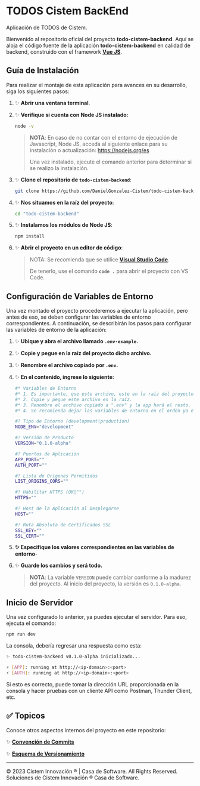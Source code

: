 # **TODOS Cistem BackEnd**

Aplicación de TODOS de Cistem.

Bienvenido al repositorio oficial del proyecto **todo-cistem-backend**. Aquí se aloja el código fuente de la aplicación **todo-cistem-backend** en calidad de backend, construido con el framework **[Vue JS](https://vuejs.org/guide/quick-start.html)**.

## **Guía de Instalación**

Para realizar el montaje de esta aplicación para avances en su desarrollo, siga los siguientes pasos:

1. ✨ **Abrir una ventana terminal**.

2. ✨ **Verifique si cuenta con Node JS instalado:**

    ```sh
    node -v
    ```

    > **NOTA**: En caso de no contar con el entorno de ejecución de Javascript, Node JS, acceda al siguiente enlace para su instalación o actualización:
    > https://nodejs.org/es
    > 
    > Una vez instalado, ejecute el comando anterior para determinar si se realizo la instalación.


3. ✨ **Clone el repositorio de `todo-cistem-backend`**:

    ```sh
    git clone https://github.com/DanielGonzalez-Cistem/todo-cistem-backend.git
    ```

4. ✨ **Nos situamos en la raíz del proyecto**:

    ```sh
    cd "todo-cistem-backend"
    ```

5. ✨ **Instalamos los módulos de Node JS**:

    ```sh
    npm install
    ```

6. ✨ **Abrir el proyecto en un editor de código**:

    > NOTA: Se recomienda que se utilice **[Visual Studio Code](https://code.visualstudio.com/download)**. 
    >
    > De tenerlo, use el comando **`code .`** para abrir el proyecto con VS Code.

## **Configuración de Variables de Entorno**

Una vez montado el proyecto procederemos a ejecutar la aplicación, pero antes de eso, se deben configurar las variables de entorno correspondientes. A continuación, se describirán los pasos para configurar las variables de entorno de la aplicación:

1. ✨ **Ubique y abra el archivo llamado `.env-example`.**

2. ✨ **Copie y pegue en la raíz del proyecto dicho archivo.**

3. ✨ **Renombre el archivo copiado por `.env`.**

4. ✨ **En el contenido, ingrese lo siguiente:** 

    ```sh
    #* Variables de Entorno
    #* 1. Es importante, que este archivo, este en la raíz del proyecto.
    #* 2. Copie y pegue este archivo en la raíz.
    #* 3. Renombre el archivo copiado a ".env" y la app hará el resto.
    #* 4. Se recomienda dejar las variables de entorno en el orden ya especifícado.

    #? Tipo de Entorno (development|production)
    NODE_ENV="development"

    #? Versión de Producto
    VERSION="0.1.0-alpha"

    #? Puertos de Aplicación
    APP_PORT=""
    AUTH_PORT=""

    #? Lista de Origenes Permitidos
    LIST_ORIGINS_CORS=""

    #? Habilitar HTTPS (OK|"")
    HTTPS=""

    #? Host de la Aplicación al Desplegarse
    HOST=""

    #? Ruta Absoluta de Certificados SSL
    SSL_KEY=""
    SSL_CERT=""
    ```

5. **✨ Especifique los valores correspondientes en las variables de entorno**-

6. ✨ **Guarde los cambios y será todo.**

    > **NOTA**: La variable `VERSION` puede cambiar conforme a la madurez del proyecto. Al inicio del proyecto, la versión es `0.1.0-alpha`.

## **Inicio de Servidor**

Una vez configurado lo anterior, ya puedes ejecutar el servidor. Para eso, ejecuta el comando:

```sh
npm run dev
```

La consola, debería regresar una respuesta como esta:

```sh
✨ todo-cistem-backend v0.1.0-alpha inicializado...

⚡ [APP]: running at http://<ip-domain>:<port>
⚡ [AUTH]: running at http://<ip-domain>:<port>
```

Si esto es correcto, puede tomar la dirección URL proporcionada en la consola y hacer pruebas con un cliente API como Postman, Thunder Client, etc.

## ✅ **Topicos**

Conoce otros aspectos internos del proyecto en este repositorio:

✨ **[Convención de Commits](./CONVENTIONAL_COMMITS.md)**

✨ **[Esquema de Versionamiento](./VERSIONING_SCHEME.md)**

---
© 2023 Cistem Innovación ® | Casa de Software. All Rights Reserved. Soluciones de Cistem Innovación ® Casa de Software.
